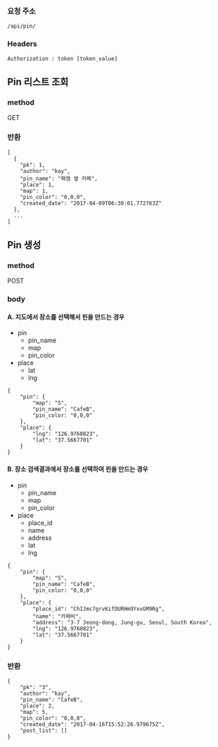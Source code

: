 ### 요청 주소

```
/api/pin/
```
### Headers
```
Authorization : token [token_value]
```

## Pin 리스트 조회


### method

GET

### 반환

```
[
  {
    "pk": 1,
    "author": "kay",
    "pin_name": "패캠 옆 카페",
    "place": 1,
    "map": 1,
    "pin_color": "0,0,0",
    "created_date": "2017-04-09T06:30:01.772763Z"
  },
  ...
]

```

## Pin 생성

### method

POST

### body
	
#### A. 지도에서 장소를 선택해서 핀을 만드는 경우
- pin  
	- pin_name
	- map
	- pin_color
- place  
	- lat
	- lng


```
{
	"pin": {
		"map": "5",
		"pin_name": "CafeB",
		"pin_color: "0,0,0"
	},
	"place": {
		"lng": "126.9760823",
		"lat": "37.5667701"
	}
}
```

#### B. 장소 검색결과에서 장소를 선택하여 핀을 만드는 경우
- pin  
	- pin_name
	- map
	- pin_color
- place  
	- place_id
	- name
	- address
	- lat
	- lng


```
{
	"pin": {
		"map": "5",
		"pin_name": "CafeB",
		"pin_color: "0,0,0"
	},
	"place": {
		"place_id": "ChIJmc7grvKifDURHm9YxvGM9Rg",
		"name": "카페비",
		"address": "3-7 Jeong-dong, Jung-gu, Seoul, South Korea",
		"lng": "126.9760823",
		"lat": "37.5667701"
	}
}
```

### 반환

```
{
    "pk": "3",
    "author": "kay",
    "pin_name": "CafeB",
    "place": 2,
    "map": 5,
    "pin_color": "0,0,0",
    "created_date": "2017-04-16T15:52:26.979675Z",
    "post_list": []
}
```